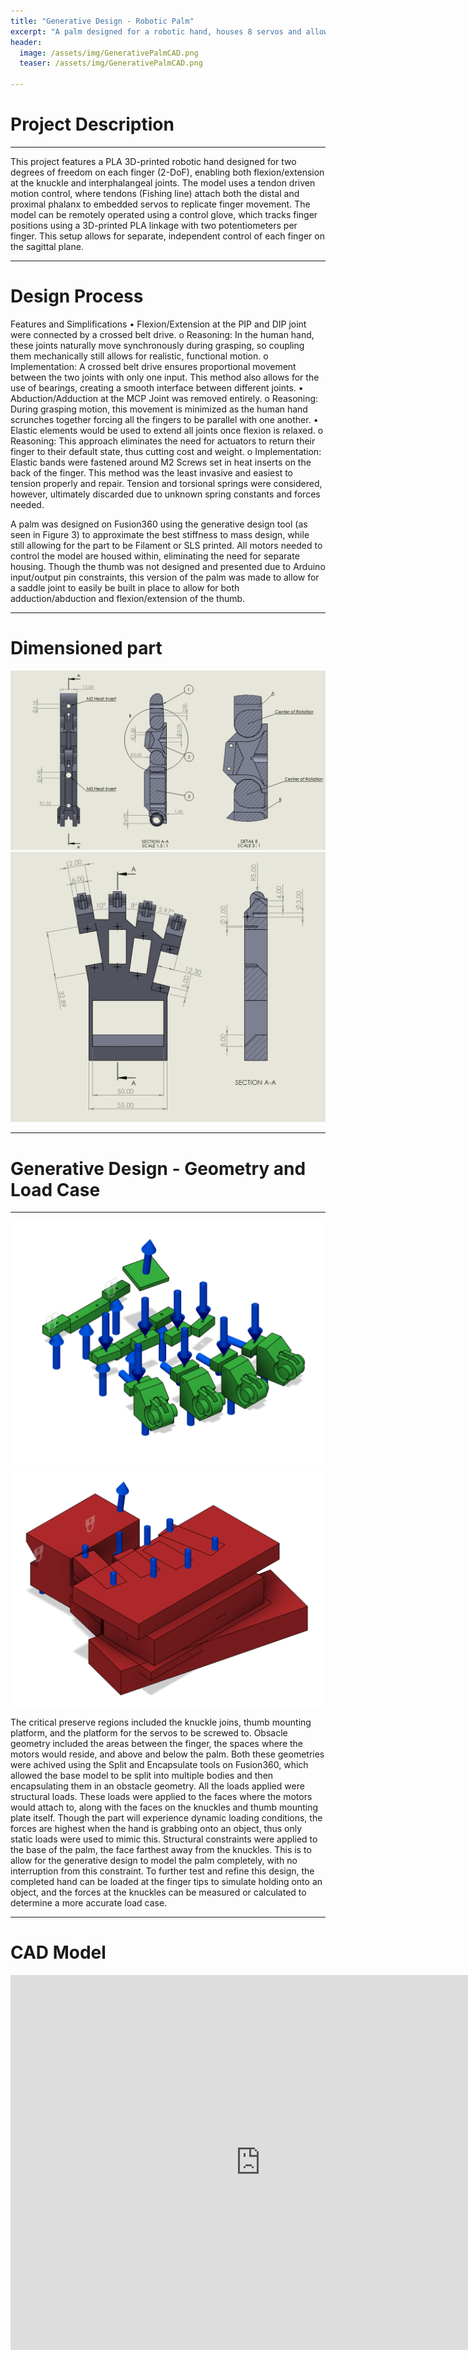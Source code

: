 ```yaml
---
title: "Generative Design - Robotic Palm"
excerpt: "A palm designed for a robotic hand, houses 8 servos and allows for further thumb design."
header:
  image: /assets/img/GenerativePalmCAD.png
  teaser: /assets/img/GenerativePalmCAD.png

---
```


# Project Description

---
This project features a PLA 3D-printed robotic hand designed for two degrees of freedom on each finger (2-DoF), enabling both flexion/extension at the knuckle and interphalangeal joints. The model uses a tendon driven motion control, where tendons (Fishing line) attach both the distal and proximal phalanx to embedded servos to replicate finger movement.
The model can be remotely operated using a control glove, which tracks finger positions using a 3D-printed PLA linkage with two potentiometers per finger. This setup allows for separate, independent control of each finger on the sagittal plane.

---
# Design Process

Features and Simplifications
•	Flexion/Extension at the PIP and DIP joint were connected by a crossed belt drive. 
o	Reasoning: In the human hand, these joints naturally move synchronously during grasping, so coupling them mechanically still allows for realistic, functional motion.
o	Implementation: A crossed belt drive ensures proportional movement between the two joints with only one input. This method also allows for the use of bearings, creating a smooth interface between different joints. 
•	Abduction/Adduction at the MCP Joint was removed entirely.
o	Reasoning: During grasping motion, this movement is minimized as the human hand scrunches together forcing all the fingers to be parallel with one another.
•	Elastic elements would be used to extend all joints once flexion is relaxed.
o	Reasoning: This approach eliminates the need for actuators to return their finger to their default state, thus cutting cost and weight.
o	Implementation: Elastic bands were fastened around M2 Screws set in heat inserts on the back of the finger. This method was the least invasive and easiest to tension properly and repair. Tension and torsional springs were considered, however, ultimately discarded due to unknown spring constants and forces needed.

A palm was designed on Fusion360 using the generative design tool (as seen in Figure 3) to approximate the best stiffness to mass design, while still allowing for the part to be Filament or SLS printed. All motors needed to control the model are housed within, eliminating the need for separate housing. Though the thumb was not designed and presented due to Arduino input/output pin constraints, this version of the palm was made to allow for a saddle joint to easily be built in place to allow for both adduction/abduction and flexion/extension of the thumb.

---
# Dimensioned part

<img src="/assets/img/RoboticFingerDrawing.png" >
<img src="/assets/img/RoboticPalmDrawing.png" >

---
# Generative Design - Geometry and Load Case
---
<img src="/assets/img/PreservedGeometry.png" >
<img src="/assets/img/ObstacleGeometry.png" >

The critical preserve regions included the knuckle joins, thumb mounting platform, and the platform for the servos to be screwed to. Obsacle geometry included the areas between the finger, the spaces where the motors would reside, and above and below the palm. Both these geometries were achived using the Split and Encapsulate tools on Fusion360, which allowed the base model to be split into multiple bodies and then encapsulating them in an obstacle geometry.
All the loads applied were structural loads. These loads were applied to the faces where the motors would attach to, along with the faces on the knuckles and thumb mounting plate itself. Though the part will experience dynamic loading conditions, the forces are highest when the hand is grabbing onto an object, thus only static loads were used to mimic this. Structural constraints were applied to the base of the palm, the face farthest away from the knuckles. This is to allow for the generative design to model the palm completely, with no interruption from this constraint. To further test and refine this design, the completed hand can be loaded at the finger tips to simulate holding onto an object, and the forces at the knuckles can be measured or calculated to determine a more accurate load case.

---

# CAD Model
<iframe src="https://myhub.autodesk360.com/ue2df0af5/shares/public/SH35dfcQT936092f0e437224cd558fdcdc2f?mode=embed" width="800" height="600" allowfullscreen="true" webkitallowfullscreen="true" mozallowfullscreen="true"  frameborder="0"></iframe>
